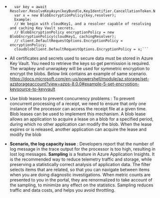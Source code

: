- ```Blob storage encryption sample
    var key = await Resolver.ResolveKeyAsyn(keyBundle,KeyIdentifier.CancellationToken.None);
    var x = new BlobEncryptionPolicy(key,resolver);
    Example:
    // We begin with cloudKey1, and a resolver capable of resolving and caching Key Vault secrets.
    // BlobEncryptionPolicy encryptionPolicy = new BlobEncryptionPolicy(cloudKey1, cachingResolver); 
    // client.DefaultRequestOptions.EncryptionPolicy = encryptionPolicy;
    cloudblobClient.DefaultRequestOptions.EncryptionPolicy = x;```

- All certificates and secrets used to secure data must be stored in Azure Key Vault.
You need to retrieve the keys so get permission is required. The wrapkey and unwrapkey will be used for symmetric encryption to encrypt the blobs.
Below link contains an example of same scenario.
https://docs.microsoft.com/en-us/powershell/module/az.storage/set-azstorageaccount?view=azps-8.0.0#example-5-set-encryption-keysource-to-keyvault


- Use blob leases to prevent concurrency problems :
To prevent concurrent processing of a receipt, we need to ensure that only one instance of the processor can access the receipt file at a given time. Blob leases can be used to implement this mechanism. A blob lease allows an application to acquire a lease on a blob for a specified period, during which no other application can modify the blob. When the lease expires or is released, another application can acquire the lease and modify the blob

- **Scenario, the log capacity issue** : Developers report that the number of log message in the trace output for the processor is too high, resulting in lost log messages.
**Sampling** is a feature in Azure Application Insights. It is the recommended way to reduce telemetry traffic and storage, while preserving a statistically correct analysis of application data. The filter selects items that are related, so that you can navigate between items when you are doing diagnostic investigations. When metric counts are presented to you in the portal, they are renormalized to take account of the sampling, to minimize any effect on the statistics.
Sampling reduces traffic and data costs, and helps you avoid throttling.